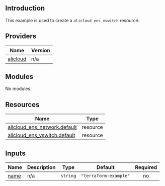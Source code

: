 ## Introduction

This example is used to create a `alicloud_ens_vswitch` resource.

<!-- BEGIN_TF_DOCS -->
## Providers

| Name | Version |
|------|---------|
| <a name="provider_alicloud"></a> [alicloud](#provider\_alicloud) | n/a |

## Modules

No modules.

## Resources

| Name | Type |
|------|------|
| [alicloud_ens_network.default](https://registry.terraform.io/providers/aliyun/alicloud/latest/docs/resources/ens_network) | resource |
| [alicloud_ens_vswitch.default](https://registry.terraform.io/providers/aliyun/alicloud/latest/docs/resources/ens_vswitch) | resource |

## Inputs

| Name | Description | Type | Default | Required |
|------|-------------|------|---------|:--------:|
| <a name="input_name"></a> [name](#input\_name) | n/a | `string` | `"terraform-example"` | no |
<!-- END_TF_DOCS -->    